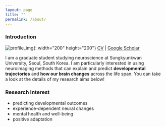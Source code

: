 ```yaml
---
layout: page
title: ""
permalink: /about/
---
```


### Introduction
![profile_img](https://github.com/suzanpark/suzanpark.github.io/assets/143306172/04fea881-bc64-4668-836a-4b195891d142){: width="200" height="200"}
[CV](https://drive.google.com/file/d/1DQ_z8kujKvca-ukEJAEPPUKDFYR-RjdL/view?usp=sharing) | [Google Scholar](https://scholar.google.com/citations?user=qS3zgSgAAAAJ&hl=ko&oi=sra) 


I am a graduate student studying neuroscience at Sungkyunkwan University, Seoul, South Korea. 
I am particularly interested in using neuroimaging methods that can explain and predict **developmental trajectories** and **how our brain changes** across the life span. 
You can take a look at the details of my research aims below! 


### Research Interest
- predicting developmental outcomes
- experience-dependent neural changes 
- mental health and well-being
- positive adaptation


